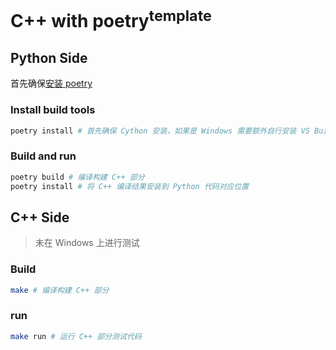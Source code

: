# C++ with poetry<sup>template</sup>

## Python Side

首先确保[安装 poetry](https://python-poetry.org/docs/#installation)

### Install build tools

```bash
poetry install # 首先确保 Cython 安装，如果是 Windows 需要额外自行安装 VS Build Tools
```

### Build and run

```bash
poetry build # 编译构建 C++ 部分
poetry install # 将 C++ 编译结果安装到 Python 代码对应位置
```

## C++ Side

> 未在 Windows 上进行测试

### Build

```bash
make # 编译构建 C++ 部分
```

### run

```bash
make run # 运行 C++ 部分测试代码
```
